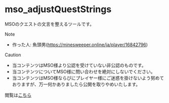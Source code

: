 # mso_adjustQuestStrings
MSOのクエストの文言を整えるツールです。

> [!NOTE]
> - 作った人: 魚頭男(https://minesweeper.online/ja/player/16842796)

> [!CAUTION]
> - 当コンテンツはMSO様より公認を受けていない非公認のものです。
> - 当コンテンツについてMSO様に問い合わせを絶対にしないでください。
> - 当コンテンツはMSO様ならびにプレイヤー様にご迷惑を掛けないよう努めておりますが、万一何かありましたら公開を取りやめいたします。

閲覧は[こちら](https://misosyokunin.github.io/mso_adjustQuestStrings/main.htm)

